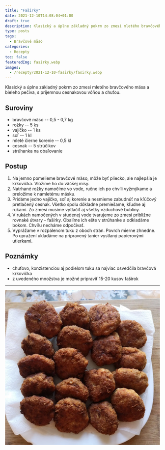 ```yaml
---
title: "Fašírky"
date: 2021-12-10T14:08:04+01:00
draft: true
description: Klasický a úplne základný pokrm zo zmesi mletého bravčového mäsa a bieleho pečiva, s príjemnou cesnakovou vôňou a chuťou.
type: posts
tags:
  - Bravčové mäso
categories:
  - Recepty
toc: false
featuredImg: fasirky.webp
images:
  - /recepty/2021-12-10-fasirky/fasirky.webp
---
```


Klasický a úplne základný pokrm zo zmesi mletého bravčového mäsa a bieleho pečiva, s príjemnou cesnakovou vôňou a chuťou.

## Suroviny

- bravčové mäso -- 0,5 - 0,7 kg
- rožky -- 5 ks
- vajíčko -- 1 ks
- soľ -- 1 kl
- mleté čierne korenie -- 0,5 kl
- cesnak -- 5 strúčikov
- strúhanka na obaľovanie

## Postup

1. Na jemno pomelieme bravčové mäso, môže byť pliecko, ale najlepšia je krkovička. Vložíme ho do väčšej misy.
2. Natrhané rožky namočíme vo vode, ručne ich po chvíli vyžmýkame a preložíme k namletému mäsku.
3. Pridáme jedno vajíčko, soľ aj korenie a nesmieme zabudnúť na kľúčový pretlačený cesnak. Všetko spolu dôkladne premiešame, kľudne aj rukami. Zo zmesi musíme vytlačiť aj všetky vzduchové bubliny.
4. V rukách namočených v studenej vode tvarujeme zo zmesi približne rovnaké útvary - fašírky. Obalíme ich ešte v strúhanke a odkladáme bokom. Chvíľu necháme odpočívať.
5. Vyprážame v rozpálenom tuku z oboch strán. Povrch mierne zhnedne. Po upražení ukladáme na pripravený tanier vystlaný papierovými utierkami.

## Poznámky

- chuťovo, konzistenciou aj podielom tuku sa najviac osvedčila bravčová krkovička
- z uvedeného množstva je možné pripraviť 15-20 kusov fašírok

---

![Fašírky](fasirky.webp "Fašírky (autor: zwieratko, 2021)")
